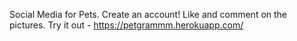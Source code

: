 Social Media for Pets. Create an account! Like and comment on the pictures.
Try it out - https://petgrammm.herokuapp.com/
